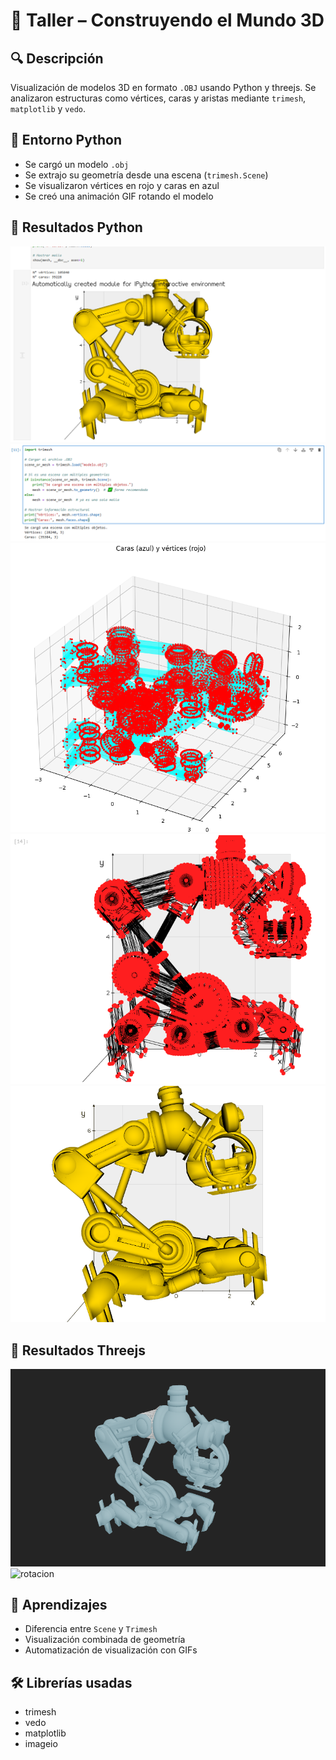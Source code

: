 # 🧪 Taller – Construyendo el Mundo 3D

## 🔍 Descripción
Visualización de modelos 3D en formato `.OBJ` usando Python y threejs. Se analizaron estructuras como vértices, caras y aristas mediante `trimesh`, `matplotlib` y `vedo`.

## 📂 Entorno Python
- Se cargó un modelo `.obj`
- Se extrajo su geometría desde una escena (`trimesh.Scene`)
- Se visualizaron vértices en rojo y caras en azul
- Se creó una animación GIF rotando el modelo

## 📸 Resultados Python
![Evidencia1](./media/Evidencia1.png)
![Evidencia2](./media/Evidencia2.png)
![Evidencia3](./media/Evidencia3.png)
![Evidencia4](./media/Evidencia4.png)
![rotacion](./python/rotacion.gif)

## 📸 Resultados Threejs
![Evidencia5](./media/Evidencia5.png)
![rotacion](./threjs/threeEvidencia.gif)

## 🧠 Aprendizajes
- Diferencia entre `Scene` y `Trimesh`
- Visualización combinada de geometría
- Automatización de visualización con GIFs

## 🛠️ Librerías usadas
- trimesh
- vedo
- matplotlib
- imageio